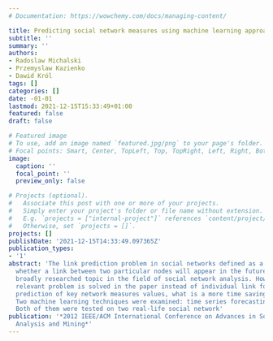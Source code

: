 ```yaml
---
# Documentation: https://wowchemy.com/docs/managing-content/

title: Predicting social network measures using machine learning approach
subtitle: ''
summary: ''
authors:
- Radoslaw Michalski
- Przemyslaw Kazienko
- Dawid Król
tags: []
categories: []
date: -01-01
lastmod: 2021-12-15T15:33:49+01:00
featured: false
draft: false

# Featured image
# To use, add an image named `featured.jpg/png` to your page's folder.
# Focal points: Smart, Center, TopLeft, Top, TopRight, Left, Right, BottomLeft, Bottom, BottomRight.
image:
  caption: ''
  focal_point: ''
  preview_only: false

# Projects (optional).
#   Associate this post with one or more of your projects.
#   Simply enter your project's folder or file name without extension.
#   E.g. `projects = ["internal-project"]` references `content/project/deep-learning/index.md`.
#   Otherwise, set `projects = []`.
projects: []
publishDate: '2021-12-15T14:33:49.097365Z'
publication_types:
- '1'
abstract: 'The link prediction problem in social networks defined as a task to predict
  whether a link between two particular nodes will appear in the future is still a
  broadly researched topic in the field of social network analysis. However, another
  relevant problem is solved in the paper instead of individual link forecasting:
  prediction of key network measures values, what is a more time saving approach.
  Two machine learning techniques were examined: time series forecasting and classification.
  Both of them were tested on two real-life social network'
publication: '*2012 IEEE/ACM International Conference on Advances in Social Networks
  Analysis and Mining*'
---
```

